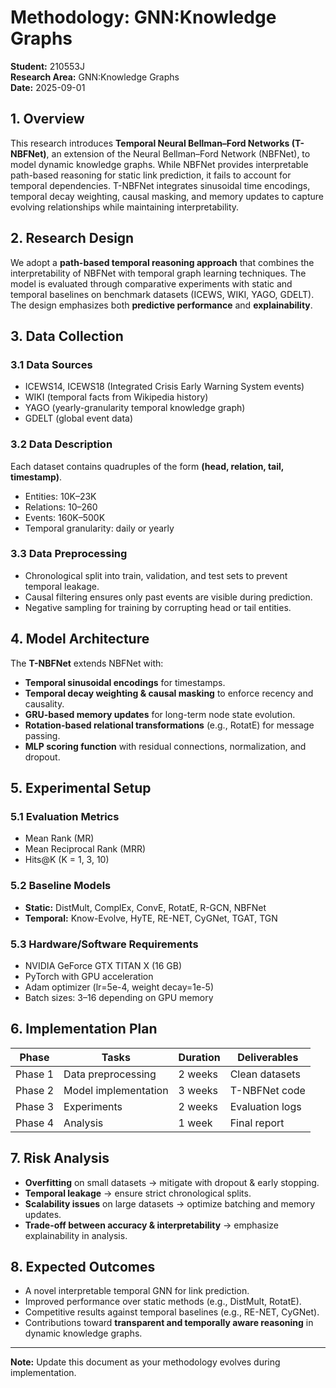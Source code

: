 # Methodology: GNN:Knowledge Graphs

**Student:** 210553J  
**Research Area:** GNN:Knowledge Graphs  
**Date:** 2025-09-01  

## 1. Overview

This research introduces **Temporal Neural Bellman–Ford Networks (T-NBFNet)**, an extension of the Neural Bellman–Ford Network (NBFNet), to model dynamic knowledge graphs. While NBFNet provides interpretable path-based reasoning for static link prediction, it fails to account for temporal dependencies. T-NBFNet integrates sinusoidal time encodings, temporal decay weighting, causal masking, and memory updates to capture evolving relationships while maintaining interpretability.

## 2. Research Design

We adopt a **path-based temporal reasoning approach** that combines the interpretability of NBFNet with temporal graph learning techniques. The model is evaluated through comparative experiments with static and temporal baselines on benchmark datasets (ICEWS, WIKI, YAGO, GDELT). The design emphasizes both **predictive performance** and **explainability**.

## 3. Data Collection

### 3.1 Data Sources
- ICEWS14, ICEWS18 (Integrated Crisis Early Warning System events)  
- WIKI (temporal facts from Wikipedia history)  
- YAGO (yearly-granularity temporal knowledge graph)  
- GDELT (global event data)  

### 3.2 Data Description
Each dataset contains quadruples of the form **(head, relation, tail, timestamp)**.  
- Entities: 10K–23K  
- Relations: 10–260  
- Events: 160K–500K  
- Temporal granularity: daily or yearly  

### 3.3 Data Preprocessing
- Chronological split into train, validation, and test sets to prevent temporal leakage.  
- Causal filtering ensures only past events are visible during prediction.  
- Negative sampling for training by corrupting head or tail entities.  

## 4. Model Architecture

The **T-NBFNet** extends NBFNet with:  
- **Temporal sinusoidal encodings** for timestamps.  
- **Temporal decay weighting & causal masking** to enforce recency and causality.  
- **GRU-based memory updates** for long-term node state evolution.  
- **Rotation-based relational transformations** (e.g., RotatE) for message passing.  
- **MLP scoring function** with residual connections, normalization, and dropout.  

## 5. Experimental Setup

### 5.1 Evaluation Metrics
- Mean Rank (MR)  
- Mean Reciprocal Rank (MRR)  
- Hits@K (K = 1, 3, 10)  

### 5.2 Baseline Models
- **Static:** DistMult, ComplEx, ConvE, RotatE, R-GCN, NBFNet  
- **Temporal:** Know-Evolve, HyTE, RE-NET, CyGNet, TGAT, TGN  

### 5.3 Hardware/Software Requirements
- NVIDIA GeForce GTX TITAN X (16 GB)  
- PyTorch with GPU acceleration  
- Adam optimizer (lr=5e-4, weight decay=1e-5)  
- Batch sizes: 3–16 depending on GPU memory  

## 6. Implementation Plan

| Phase   | Tasks                  | Duration | Deliverables     |
|---------|------------------------|----------|-----------------|
| Phase 1 | Data preprocessing     | 2 weeks  | Clean datasets   |
| Phase 2 | Model implementation   | 3 weeks  | T-NBFNet code    |
| Phase 3 | Experiments            | 2 weeks  | Evaluation logs  |
| Phase 4 | Analysis               | 1 week   | Final report     |

## 7. Risk Analysis

- **Overfitting** on small datasets → mitigate with dropout & early stopping.  
- **Temporal leakage** → ensure strict chronological splits.  
- **Scalability issues** on large datasets → optimize batching and memory updates.  
- **Trade-off between accuracy & interpretability** → emphasize explainability in analysis.  

## 8. Expected Outcomes

- A novel interpretable temporal GNN for link prediction.  
- Improved performance over static methods (e.g., DistMult, RotatE).  
- Competitive results against temporal baselines (e.g., RE-NET, CyGNet).  
- Contributions toward **transparent and temporally aware reasoning** in dynamic knowledge graphs.  

---

**Note:** Update this document as your methodology evolves during implementation.
